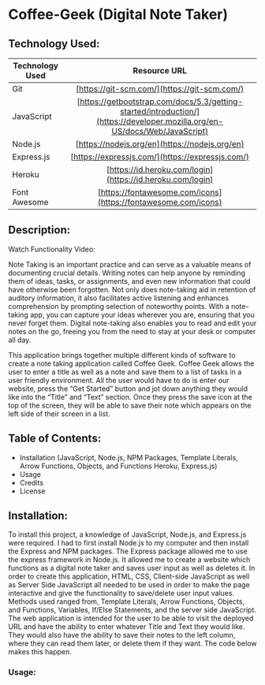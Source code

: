 # Coffee-Geek (Digital Note Taker)


## Technology Used:
| Technology Used         | Resource URL           |
| ------------- |:-------------:|
| Git | [https://git-scm.com/](https://git-scm.com/)     |
| JavaScript  | [https://getbootstrap.com/docs/5.3/getting-started/introduction/](https://developer.mozilla.org/en-US/docs/Web/JavaScript)      |
| Node.js | [https://nodejs.org/en](https://nodejs.org/en)      |
| Express.js | [https://expressjs.com/](https://expressjs.com/)   |
|  Heroku  | [https://id.heroku.com/login](https://id.heroku.com/login)    |
| Font Awesome  |  [https://fontawesome.com/icons](https://fontawesome.com/icons)   |



## Description:

Watch Functionality Video:

Note Taking is an important practice and can serve as a valuable means of documenting crucial details. Writing notes can help anyone by reminding them of ideas, tasks, or assignments, and even new information that could have otherwise been forgotten. Not only does note-taking aid in retention of auditory information, it also facilitates active listening and enhances comprehension by prompting selection of noteworthy points. With a note-taking app, you can capture your ideas wherever you are, ensuring that you never forget them. Digital note-taking also enables you to read and edit your notes on the go, freeing you from the need to stay at your desk or computer all day.

This application brings together multiple different kinds of software to create a note taking application called Coffee Geek. Coffee Geek allows the user to enter a title as well as a note and save them to a list of tasks in a user friendly environment. All the user would have to do is enter our website, press the “Get Started” button and jot down anything they would like into the “Title” and “Text” section. Once they press the save icon at the top of the screen, they will be able to save their note which appears on the left side of their screen in a list. 



## Table of Contents:
* Installation (JavaScript, Node.js, NPM Packages, Template Literals, Arrow Functions, Objects, and Functions Heroku, Express.js)
* Usage
* Credits
* License


## Installation:

To install this project, a knowledge of JavaScript, Node.js, and Express.js  were required. I had to first install Node.js to my computer and then install the Express and NPM packages. The Express package allowed me to use the express framework in Node.js. It allowed me to create a website which functions as a digital note taker and saves user input as well as deletes it. In order to create this application, HTML, CSS, Client-side JavaScript as well as Server Side JavaScript all needed to be used in order to make the page interactive and give the functionality to save/delete user input values. Methods used ranged from, Template Literals, Arrow Functions, Objects, and Functions, Variables, If/Else Statements, and the server side JavaScript. The web application is intended for the user to be able to visit the deployed URL and have the ability to enter whatever Title and Text they would like. They would also have the ability to save their notes to the left column, where they can read them later, or delete them if they want. The code below makes this happen. 


### Usage: 

